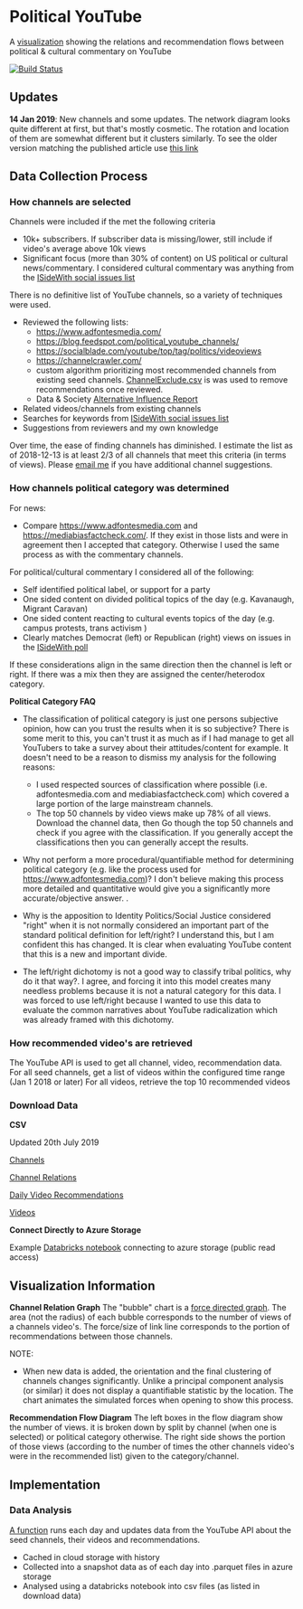 # Political YouTube

A [visualization](https://pyt.azureedge.net) showing the relations and recommendation flows between political & cultural commentary on YouTube

[![Build Status](https://dev.azure.com/mledwich/ytnetworks/_apis/build/status/markledwich2.YouTubeNetworks?branchName=master)](https://dev.azure.com/mledwich/ytnetworks/_build/latest?definitionId=1&branchName=master)

## Updates
**14 Jan 2019**: New channels and some updates. The network diagram looks quite different at first, but that's mostly cosmetic. The rotation and location of them are somewhat different but it clusters similarly. To see the older version matching the published article use [this link](https://pyt.azureedge.net?v=2018-12-28)

## Data Collection Process 

### How channels are selected
Channels were included if the met the following criteria
- 10k+ subscribers. If subscriber data is missing/lower, still include if video's average above 10k views
- Significant focus (more than 30% of content) on US political or cultural news/commentary. I considered cultural commentary was anything from the [ISideWith social issues list](https://www.isidewith.com/en-us/polls)

There is no definitive list of YouTube channels, so a variety of techniques were used. 
- Reviewed the following lists:
    - https://www.adfontesmedia.com/
    - https://blog.feedspot.com/political_youtube_channels/
    - https://socialblade.com/youtube/top/tag/politics/videoviews
    - https://channelcrawler.com/
    - custom algorithm prioritizing most recommended channels from existing seed channels. [ChannelExclude.csv](Data/ChannelExclude.csv) is was used to remove recommendations once reviewed.
    - Data & Society [Alternative Influence Report](https://datasociety.net/output/alternative-influence/)
- Related videos/channels from existing channels
- Searches for keywords from [ISideWith social issues list](https://www.isidewith.com/en-us/polls)
- Suggestions from reviewers and my own knowledge

Over time, the ease of finding channels has diminished. I estimate the list as of 2018-12-13 is at least 2/3 of all channels that meet this criteria (in terms of views). Please [email me](mailto:mark@ledwich.com.au) if you have additional channel suggestions.

### How channels political category was determined
For news:
- Compare https://www.adfontesmedia.com and https://mediabiasfactcheck.com/. If they exist in those lists and were in agreement then I accepted that category. Otherwise I used the same process as with the commentary channels.

For political/cultural commentary I considered all of the following:
 - Self identified political label, or support for a party
 - One sided content on divided political topics of the day (e.g. Kavanaugh, Migrant Caravan)
 - One sided content reacting to cultural events topics of the day (e.g. campus protests, trans activism )
 - Clearly matches Democrat (left) or Republican (right) views on issues in the [ISideWith poll](https://www.isidewith.com/en-us/polls)

 If these considerations align in the same direction then the channel is left or right. If there was a mix then they are assigned the center/heterodox category.

**Political Category FAQ**
- The classification of political category is just one persons subjective opinion, how can you trust the results when it is so subjective?  There is some merit to this, you can't trust it as much as if I had manage to get all YouTubers to take a survey about their attitudes/content for example. It doesn't need to be a reason to dismiss my analysis for the following reasons:
    - I used respected sources of classification where possible (i.e. adfontesmedia.com and mediabiasfactcheck.com) which covered a large portion of the large mainstream channels.
    - The top 50 channels by video views make up 78% of all views. Download the channel data, then Go though the top 50 channels and check if you agree with the classification. If you generally accept the classifications then you can generally accept the results.

- Why not perform a more procedural/quantifiable method for determining political category (e.g. like the process used for https://www.adfontesmedia.com)? I don't believe making this process more detailed and quantitative would give you a significantly more accurate/objective answer. .
- Why is the apposition to Identity Politics/Social Justice considered "right" when it is not normally considered an important part of the standard political definition for left/right?  I understand this, but I am confident this has changed. It is clear when evaluating YouTube content that this is a new and important divide. 
- The left/right dichotomy is not a good way to classify tribal politics, why do it that way?. I agree, and forcing it into this model creates many needless problems because it is not a natural category for this data. I was forced to use left/right because I wanted to use this data to evaluate the common narratives about YouTube radicalization which was already framed with this dichotomy.

### How recommended video's are retrieved
The YouTube API is used to get all channel, video, recommendation data.
For all seed channels, get a list of videos within the configured time range (Jan 1 2018 or later)
For all videos, retrieve the top 10 recommended videos


### Download Data

**CSV**

Updated 20th July 2019

[Channels](https://ytnetworks.blob.core.windows.net/data/results/2019-07-19/VisChannels.csv.gz)

[Channel Relations](https://ytnetworks.blob.core.windows.net/data/results/2019-07-19/VisRelations.csv.gz)

[Daily Video Recommendations](https://pyt.blob.core.windows.net/data/results/2019-08-04/DailyVideoRecommends.csv.gz)

[Videos](https://ytnetworks.blob.core.windows.net/data/results/2019-07-19/Videos.csv.gz)

**Connect Directly to Azure Storage**

Example [Databricks notebook](https://databricks-prod-cloudfront.cloud.databricks.com/public/4027ec902e239c93eaaa8714f173bcfc/5467014801025226/3416558578232351/7194280856364978/latest.html)
connecting to azure storage (public read access)

## Visualization Information

**Channel Relation Graph**
The "bubble" chart is a [force directed graph](https://en.wikipedia.org/wiki/Force-directed_graph_drawing). The area (not the radius) of each bubble corresponds to the number of views of a channels video's. The force/size of link line corresponds to the portion of recommendations between those channels.

NOTE:
- When new data is added, the orientation and the final clustering of channels changes significantly. Unlike a principal component analysis (or similar) it does not display a quantifiable statistic by the location. The chart animates the simulated forces when opening to show this process.


**Recommendation Flow Diagram**
The left boxes in the flow diagram show the number of views. it is broken down by split by channel (when one is selected) or political category otherwise. The right side shows the portion of those views (according to the number of times the other channels video's were in the recommended list) given to the category/channel. 


## Implementation
### Data Analysis

[A function](App/YtFunctions/YtFunctions.cs) runs each day and updates data from the YouTube API about the seed channels, their videos and recommendations.
- Cached in cloud storage with history
- Collected into a snapshot data as of each day into .parquet files in azure storage
- Analysed using a databricks notebook into csv files (as listed in download data)


 
